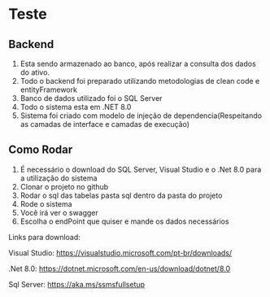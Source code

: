 
# Teste

## Backend
1. Esta sendo armazenado ao banco, após realizar a consulta dos dados do ativo.
2. Todo o backend foi preparado utilizando metodologias de clean code e entityFramework
3. Banco de dados utilizado foi o SQL Server
4. Todo o sistema esta em .NET 8.0
5. Sistema foi criado com modelo de injeção de dependencia(Respeitando as camadas de interface e camadas de execução)

## Como Rodar
1. É necessário o download do SQL Server, Visual Studio e o .Net 8.0 para a utilização do sistema
2. Clonar o projeto no github
3. Rodar o sql das tabelas pasta sql dentro da pasta do projeto
4. Rode o sistema
5. Você irá ver o swagger
6. Escolha o endPoint que quiser e mande os dados necessários

Links para download:

Visual Studio:
https://visualstudio.microsoft.com/pt-br/downloads/

.Net 8.0:
https://dotnet.microsoft.com/en-us/download/dotnet/8.0

Sql Server:
https://aka.ms/ssmsfullsetup
